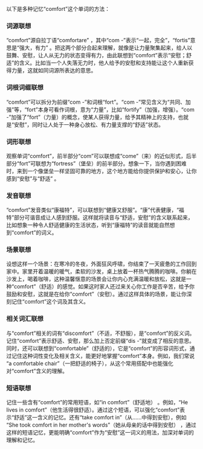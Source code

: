 以下是多种记忆“comfort”这个单词的方法：

### 词源联想
“comfort”源自拉丁语“comfortare” ，其中“com -”表示“一起，完全”，“fortis”意思是“强大，有力” 。把这两个部分合起来理解，就像是让力量聚集起来，给人以鼓舞、安慰，让人从无力的状态变得有力，由此联想到“comfort”表示“安慰；舒适”的含义。比如当一个人失落无力时，他人给予的安慰和支持能让这个人重新获得力量，这就如同词源所表达的意思。

### 词根词缀联想
“comfort”可以拆分为前缀“com -”和词根“fort”。“com -”常见含义为“共同、加强”等，“fort”本身可看作词根，意为“力量”，比如“fortify”（加强，增强）。“com -”加强了“fort”（力量）的概念，使某人获得力量，给予其精神上的支持，也就是“安慰”，同时让人处于一种身心放松、有力量支撑的“舒适”状态。

### 词形联想
观察单词“comfort”，前半部分“com”可以联想成“come”（来）的近似形式，后半部分“fort”可联想为“fortress”（堡垒）的前半部分。想象一下，当你遇到困难时，来到一个像堡垒一样坚固可靠的地方，这个地方能给你提供保护和安心，让你感到“安慰”与“舒适” 。

### 发音联想
“comfort”发音类似“康福特”，可以联想到“健康又舒服”。“康”代表健康，“福特”部分可谐音成让人感到舒服。这样就将读音与“舒适，安慰”的含义联系起来，比如想象一种令人舒适健康的生活状态，听到“康福特”的读音就能自然想到“comfort”的词义。

### 场景联想
设想这样一个场景：在寒冷的冬夜，外面狂风呼啸，你结束了一天疲惫的工作回到家中。家里开着温暖的暖气，柔软的沙发，桌上放着一杯热气腾腾的咖啡。你躺在沙发上，喝着咖啡，这种温馨惬意的场景会让你内心充满温暖和放松，这就是一种“comfort”（舒适）的感觉。如果这时家人还过来关心你工作是否辛苦，给予你鼓励和安慰，这就是在给你“comfort”（安慰）。通过这样具体的场景，能让你深刻记住“comfort”这个词及其含义。

### 相关词汇联想
与“comfort”相关的词有“discomfort”（不适，不舒服），是“comfort”的反义词。记住“comfort”表示舒适、安慰，那么加上否定前缀“dis -”就变成了相反的意思。同时，还可以联想到“comfortable”（舒适的），它是“comfort”的形容词形式，通过记住这种词性变化及相关含义，能更好地掌握“comfort”本身。例如，我们常说 “a comfortable chair”（一把舒适的椅子），从这个常用搭配中也能强化对“comfort”含义的理解。

### 短语联想
记住一些含有“comfort”的常用短语，如“in comfort”（舒适地） 。例如，“He lives in comfort”（他生活得很舒适）。通过这个短语，可以强化“comfort”表示“舒适”这一含义的记忆。还有“take comfort in”（从……中得到安慰），例如 “She took comfort in her mother's words”（她从母亲的话中得到安慰） ，通过这样的短语记忆，更能明确“comfort”作为“安慰”这一词义的用法，加深对单词的理解和记忆。 